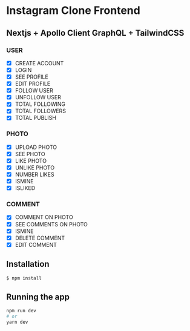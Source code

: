 # Instagram Clone Frontend 
## Nextjs + Apollo Client GraphQL + TailwindCSS 

### USER
- [x] CREATE ACCOUNT
- [x] LOGIN
- [x] SEE PROFILE
- [x] EDIT PROFILE
- [x] FOLLOW USER
- [x] UNFOLLOW USER
- [x] TOTAL FOLLOWING
- [x] TOTAL FOLLOWERS
- [x] TOTAL PUBLISH

### PHOTO
- [x] UPLOAD PHOTO
- [x] SEE PHOTO
- [x] LIKE PHOTO
- [x] UNLIKE PHOTO
- [x] NUMBER LIKES
- [x] ISMINE
- [x] ISLIKED

### COMMENT
- [x] COMMENT ON PHOTO
- [x] SEE COMMENTS ON PHOTO
- [x] ISMINE
- [x] DELETE COMMENT
- [x] EDIT COMMENT

## Installation

```bash
$ npm install
```

## Running the app


```bash
npm run dev
# or
yarn dev
```